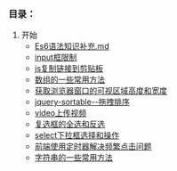 
  <!-- <a href="./js/获取浏览器窗口的可视区域高度和宽度.md"></a> -->

### 目录：
1. 开始
    * [Es6语法知识补充.md](./js//Es6语法知识补充.md.md)
    * [input框限制](./js//input框限制.md)
    * [js复制链接到剪贴板](./js//js复制链接到剪贴板.md)
    * [数组的一些常用方法](./js//数组的一些常用方法.md)
    * [获取浏览器窗口的可视区域高度和宽度](./js//获取浏览器窗口的可视区域高度和宽度.md)
    * [jquery-sortable--拖拽排序](./js//jquery-sortable--拖拽排序.md)
    * [video上传视频](./js//video上传视频.md)
    * [复选框的全选和反选](./js//复选框的全选和反选.md)
    * [select下拉框选择和操作](./js//select下拉框选择和操作.md)
    * [前端使用定时器解决频繁点击问题](./js//前端使用定时器解决频繁点击问题.md)
    * [字符串的一些常用方法](./js//字符串的一些常用方法.md)
